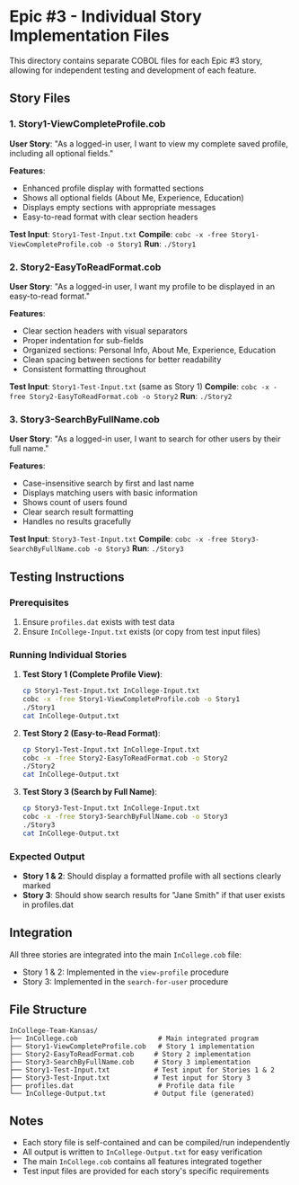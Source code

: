 # Epic #3 - Individual Story Implementation Files

This directory contains separate COBOL files for each Epic #3 story, allowing for independent testing and development of each feature.

## Story Files

### 1. Story1-ViewCompleteProfile.cob
**User Story**: "As a logged-in user, I want to view my complete saved profile, including all optional fields."

**Features**:
- Enhanced profile display with formatted sections
- Shows all optional fields (About Me, Experience, Education)
- Displays empty sections with appropriate messages
- Easy-to-read format with clear section headers

**Test Input**: `Story1-Test-Input.txt`
**Compile**: `cobc -x -free Story1-ViewCompleteProfile.cob -o Story1`
**Run**: `./Story1`

### 2. Story2-EasyToReadFormat.cob
**User Story**: "As a logged-in user, I want my profile to be displayed in an easy-to-read format."

**Features**:
- Clear section headers with visual separators
- Proper indentation for sub-fields
- Organized sections: Personal Info, About Me, Experience, Education
- Clean spacing between sections for better readability
- Consistent formatting throughout

**Test Input**: `Story1-Test-Input.txt` (same as Story 1)
**Compile**: `cobc -x -free Story2-EasyToReadFormat.cob -o Story2`
**Run**: `./Story2`

### 3. Story3-SearchByFullName.cob
**User Story**: "As a logged-in user, I want to search for other users by their full name."

**Features**:
- Case-insensitive search by first and last name
- Displays matching users with basic information
- Shows count of users found
- Clear search result formatting
- Handles no results gracefully

**Test Input**: `Story3-Test-Input.txt`
**Compile**: `cobc -x -free Story3-SearchByFullName.cob -o Story3`
**Run**: `./Story3`

## Testing Instructions

### Prerequisites
1. Ensure `profiles.dat` exists with test data
2. Ensure `InCollege-Input.txt` exists (or copy from test input files)

### Running Individual Stories

1. **Test Story 1 (Complete Profile View)**:
   ```bash
   cp Story1-Test-Input.txt InCollege-Input.txt
   cobc -x -free Story1-ViewCompleteProfile.cob -o Story1
   ./Story1
   cat InCollege-Output.txt
   ```

2. **Test Story 2 (Easy-to-Read Format)**:
   ```bash
   cp Story1-Test-Input.txt InCollege-Input.txt
   cobc -x -free Story2-EasyToReadFormat.cob -o Story2
   ./Story2
   cat InCollege-Output.txt
   ```

3. **Test Story 3 (Search by Full Name)**:
   ```bash
   cp Story3-Test-Input.txt InCollege-Input.txt
   cobc -x -free Story3-SearchByFullName.cob -o Story3
   ./Story3
   cat InCollege-Output.txt
   ```

### Expected Output

- **Story 1 & 2**: Should display a formatted profile with all sections clearly marked
- **Story 3**: Should show search results for "Jane Smith" if that user exists in profiles.dat

## Integration

All three stories are integrated into the main `InCollege.cob` file:
- Story 1 & 2: Implemented in the `view-profile` procedure
- Story 3: Implemented in the `search-for-user` procedure

## File Structure

```
InCollege-Team-Kansas/
├── InCollege.cob                    # Main integrated program
├── Story1-ViewCompleteProfile.cob   # Story 1 implementation
├── Story2-EasyToReadFormat.cob     # Story 2 implementation  
├── Story3-SearchByFullName.cob     # Story 3 implementation
├── Story1-Test-Input.txt           # Test input for Stories 1 & 2
├── Story3-Test-Input.txt           # Test input for Story 3
├── profiles.dat                     # Profile data file
└── InCollege-Output.txt            # Output file (generated)
```

## Notes

- Each story file is self-contained and can be compiled/run independently
- All output is written to `InCollege-Output.txt` for easy verification
- The main `InCollege.cob` contains all features integrated together
- Test input files are provided for each story's specific requirements

